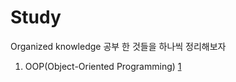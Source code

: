 # Study
Organized knowledge
공부 한 것들을 하나씩 정리해보자
1. OOP(Object-Oriented Programming) [1](/OOP(Object-Oriented%20Programming).md)
